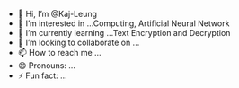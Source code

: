 - 👋 Hi, I’m @Kaj-Leung
- 👀 I’m interested in ...Computing, Artificial Neural Network
- 🌱 I’m currently learning ...Text Encryption and Decryption
- 💞️ I’m looking to collaborate on ...
- 📫 How to reach me ...
- 😄 Pronouns: ...
- ⚡ Fun fact: ...

<!---
Kaj-Leung/Kaj-Leung is a ✨ special ✨ repository because its `README.md` (this file) appears on your GitHub profile.
You can click the Preview link to take a look at your changes.
--->
